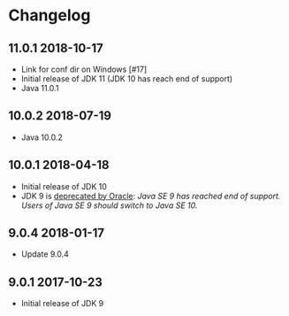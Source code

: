 # Changelog

## 11.0.1 2018-10-17
- Link for conf dir on Windows [#17]
- Initial release of JDK 11 (JDK 10 has reach end of support)
- Java 11.0.1

## 10.0.2 2018-07-19
- Java 10.0.2

## 10.0.1 2018-04-18

- Initial release of JDK 10
- JDK 9 is [deprecated by Oracle](http://www.oracle.com/technetwork/java/javase/downloads/jdk9-downloads-3848520.html): *Java SE 9 has reached end of support. Users of Java SE 9 should switch to Java SE 10.*

## 9.0.4 2018-01-17

- Update 9.0.4

## 9.0.1 2017-10-23

- Initial release of JDK 9
